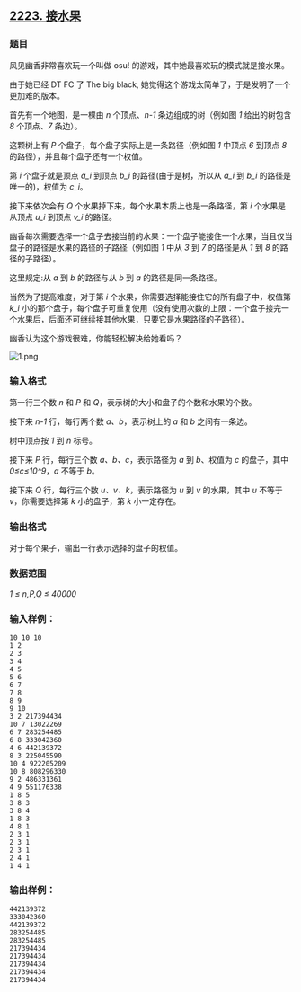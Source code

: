 ## [2223. 接水果](https://www.acwing.com/problem/content/2225/)

### 题目

风见幽香非常喜欢玩一个叫做 osu! 的游戏，其中她最喜欢玩的模式就是接水果。

由于她已经 DT FC 了 The big black, 她觉得这个游戏太简单了，于是发明了一个更加难的版本。

首先有一个地图，是一棵由 *n* 个顶点、*n-1* 条边组成的树（例如图 *1* 给出的树包含 *8* 个顶点、*7* 条边）。

这颗树上有 *P* 个盘子，每个盘子实际上是一条路径（例如图 *1* 中顶点 *6* 到顶点 *8* 的路径），并且每个盘子还有一个权值。

第 *i* 个盘子就是顶点 *a_i* 到顶点 *b_i* 的路径(由于是树，所以从 *a_i* 到 *b_i* 的路径是唯一的)，权值为 *c_i*。

接下来依次会有 *Q* 个水果掉下来，每个水果本质上也是一条路径，第 *i* 个水果是从顶点 *u_i* 到顶点 *v_i* 的路径。

幽香每次需要选择一个盘子去接当前的水果：一个盘子能接住一个水果，当且仅当盘子的路径是水果的路径的子路径（例如图 *1* 中从 *3* 到 *7* 的路径是从 *1* 到 *8* 的路径的子路径）。

这里规定:从 *a* 到 *b* 的路径与从 *b* 到 *a* 的路径是同一条路径。

当然为了提高难度，对于第 *i* 个水果，你需要选择能接住它的所有盘子中，权值第 *k_i* 小的那个盘子，每个盘子可重复使用（没有使用次数的上限：一个盘子接完一个水果后，后面还可继续接其他水果，只要它是水果路径的子路径）。

幽香认为这个游戏很难，你能轻松解决给她看吗？

 ![1.png](https://cdn.acwing.com/media/article/image/2020/07/30/19_2100bc86d2-1.png)

### 输入格式

第一行三个数 *n* 和 *P* 和 *Q*，表示树的大小和盘子的个数和水果的个数。

接下来 *n-1* 行，每行两个数 *a、b*，表示树上的 *a* 和 *b* 之间有一条边。

树中顶点按 *1* 到 *n* 标号。

接下来 *P* 行，每行三个数 *a、b、c*，表示路径为 *a* 到 *b*、权值为 *c* 的盘子，其中 *0≤c≤10^9*，*a* 不等于 *b*。

接下来 *Q* 行，每行三个数 *u、v、k*，表示路径为 *u* 到 *v* 的水果，其中 *u* 不等于 *v*，你需要选择第 *k* 小的盘子，第 *k* 小一定存在。

### 输出格式

对于每个果子，输出一行表示选择的盘子的权值。

### 数据范围

*1 ≤ n,P,Q ≤ 40000*

### 输入样例：

```
10 10 10
1 2
2 3
3 4
4 5
5 6
6 7
7 8
8 9
9 10
3 2 217394434
10 7 13022269
6 7 283254485
6 8 333042360
4 6 442139372
8 3 225045590
10 4 922205209
10 8 808296330
9 2 486331361
4 9 551176338
1 8 5
3 8 3
3 8 4
1 8 3
4 8 1
2 3 1
2 3 1
2 3 1
2 4 1
1 4 1
```

### 输出样例：

```
442139372
333042360
442139372
283254485
283254485
217394434
217394434
217394434
217394434
217394434
```

